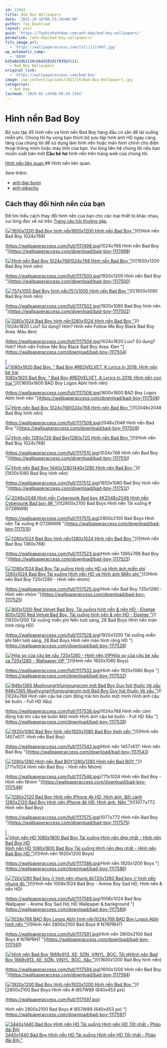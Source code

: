 ```yaml
---
id: 12943
title: Bad Boy Wallpapers
date: '2021-10-18T06:33:18+00:00'
author: Top Download
layout: post
guid: 'https://Tophinhanhdep.com/anh-dep/bad-boy-wallpapers/'
permalink: /anh-dep/bad-boy-wallpapers/
fifu_image_url:
  - 'https://wallpaperaccess.com/full/1117497.jpg'
wp_automatic_camp:
  - '8098'
b35a0e2db1126cb6dd202d1f835b7c11:
  - Bad Boy Wallpapers
original_link:
  - 'https://wallpaperaccess.com/bad-boy'
image: /wp-content/uploads/2021/10/Bad-Boy-Wallpapers.jpg
categories:
  - Ảnh Đẹp
lastmod: '2025-02-14T08:58:28.154Z'
---
```

# Hình nền Bad Boy

Bộ sưu tập 45 hình nền và hình nền Bad Boy hàng đầu có sẵn để tải xuống miễn phí. Chúng tôi hy vọng bạn thích bộ sưu tập hình ảnh HD ngày càng tăng của chúng tôi để sử dụng làm hình nền hoặc màn hình chính cho điện thoại thông minh hoặc máy tính của bạn. Vui lòng liên hệ chúng tôi nếu bạn muốn xuất bản một **Cậu bé hư** hình nền trên trang web của chúng tôi.

[Hình nền liên quan ](#related) ## Hình nền liên quan.

   
 Xem thêm:

   
- [anh-bia-buon](https://tophinhanhdep.com/anh-bia/anh-bia-buon/)
- [anh-pikachu](https://tophinhanhdep.com/anh-anime/anh-pikachu/)

## Cách thay đổi hình nền của bạn

Để tìm hiểu cách thay đổi hình nền của bạn cho các loại thiết bị khác nhau, vui lòng đọc về nó trên [Trang câu hỏi thường gặp](https://tophinhanhdep.com/faq/).

  
[[![1600x1200 Bad Boy hình nền](https://wallpaperaccess.com/full/1117497.jpg)1600x1200 Hình nền Bad Boy "](https://wallpaperaccess.com/download/bad-boy-1117497)](![Hình nền Bad Boy 1024x768)

(https://wallpaperaccess.com/full/1117498.jpg)1024x768 Hình nền Bad Boy "](https://wallpaperaccess.com/download/bad-boy-1117498)

[[![Hình nền Bad Boy 1024x768](https://wallpaperaccess.com/full/1117499.jpg)1024x768 Hình nền Bad Boy "](https://wallpaperaccess.com/download/bad-boy-1117499)](![1920x1200 Bad Boy hình nền)

(https://wallpaperaccess.com/full/1117500.jpg)1920x1200 Hình nền Bad Boy "](https://wallpaperaccess.com/download/bad-boy-1117500)

[[![757x1055 Bad Boy hình nền](https://wallpaperaccess.com/full/1117501.jpg)757x1055 Hình nền Bad Boy "](https://wallpaperaccess.com/download/bad-boy-1117501)](![1920x1080 Bad Boy hình nền)

(https://wallpaperaccess.com/full/1117502.jpg)1920x1080 Bad Boy hình nền "](https://wallpaperaccess.com/download/bad-boy-1117502)

[[![1280x1024 Bad Boy hình nền](https://wallpaperaccess.com/full/1117503.jpg)1280x1024 Hình nền Bad Boy "](https://wallpaperaccess.com/download/bad-boy-1117503)](![1024x1820 Lưu?  Sử dụng?  Hơn?  Hình nền Follow Me Boy Black Bad Boy Area.  Màu đen)

(https://wallpaperaccess.com/full/1117504.jpg)1024x1820 Lưu? Sử dụng? Hơn? Hình nền Follow Me Boy Black Bad Boy Area. Đen "](https://wallpaperaccess.com/download/bad-boy-1117504)

[[![1080x1920 Bad Boy. ”  Bad Boy #REDVELVET.  K Lyrics In 2019. Hình nền bé trai](https://wallpaperaccess.com/full/1117505.png)1080x1920 Bad Boy. ” Bad Boy #REDVELVET. K Lyrics In 2019. Hình nền con trai "](https://wallpaperaccess.com/download/bad-boy-1117505)](![1600x1600 BAD Boy Logos Abhi hình nền)

(https://wallpaperaccess.com/full/1117506.jpg)1600x1600 BAD Boy Logos Abhi hình nền "](https://wallpaperaccess.com/download/bad-boy-1117506)

[[![Hình nền Bad Boy 1024x768](https://wallpaperaccess.com/full/1117507.jpg)1024x768 Hình nền Bad Boy "](https://wallpaperaccess.com/download/bad-boy-1117507)](![2048x2048 Bad Boy hình nền)

(https://wallpaperaccess.com/full/1117508.jpg)2048x2048 Hình nền Bad Boy "](https://wallpaperaccess.com/download/bad-boy-1117508)

[[![Hình nền 1280x720 Bad Boy](https://wallpaperaccess.com/full/1117509.jpg)1280x720 Hình nền Bad Boy "](https://wallpaperaccess.com/download/bad-boy-1117509)](![Hình nền Bad Boy 1024x768)

(https://wallpaperaccess.com/full/1117510.jpg)1024x768 Hình nền Bad Boy "](https://wallpaperaccess.com/download/bad-boy-1117510)

[[![Hình nền Bad Boy 1440x1280](https://wallpaperaccess.com/full/1117511.jpg)1440x1280 Hình nền Bad Boy "](https://wallpaperaccess.com/download/bad-boy-1117511)](![1920x1080 Bad Boy hình nền)

(https://wallpaperaccess.com/full/1117512.jpg)1920x1080 Bad Boy hình nền "](https://wallpaperaccess.com/download/bad-boy-1117512)

[[![2048x2048 Hình nền Cyberpunk Bad boy 4K](https://wallpaperaccess.com/full/1117513.jpg)2048x2048 Hình nền Cyberpunk Bad boy 4K "](https://wallpaperaccess.com/download/bad-boy-1117513)](![2800x2100 Bad Boys Hình nền Tải xuống # O726NW8)

(https://wallpaperaccess.com/full/1117515.jpg)2800x2100 Bad Boys Hình nền Tải xuống # O726NW8 "](https://wallpaperaccess.com/download/bad-boy-1117515)

[[![1280x1024 Bad Boy hình nền](https://wallpaperaccess.com/full/1117519.png)1280x1024 Hình nền Bad Boy "](https://wallpaperaccess.com/download/bad-boy-1117519)](![Hình nền Bad Boy 1360x768)

(https://wallpaperaccess.com/full/1117523.jpg)Hình nền 1360x768 Bad Boy "](https://wallpaperaccess.com/download/bad-boy-1117523)

[[![1280x1024 Bad Boy Tải xuống Hình nền HD và Hình ảnh miễn phí](https://wallpaperaccess.com/full/1117524.jpg)1280x1024 Bad Boy Tải xuống Hình nền HD và Hình ảnh Miễn phí "](https://wallpaperaccess.com/download/bad-boy-1117524)](![Hình nền Bad Boy 720x1280 - Hình nền nhóm)

(https://wallpaperaccess.com/full/1117525.jpg)Hình nền Bad Boy 720x1280 - Hình nền nhóm "](https://wallpaperaccess.com/download/bad-boy-1117525)

[[![800x1200 Red Velvet Bad Boy, Tải xuống hình nền & nền HD - Elsetge](https://wallpaperaccess.com/full/1117526.jpg)800x1200 Red Velvet Bad Boy, Tải xuống hình nền &amp; nền HD - Elsetge "](https://wallpaperaccess.com/download/bad-boy-1117526)](![1920x1200 Tải xuống miễn phí Nền tươi sáng, 28 Bad Boys Hình nền màn hình rộng HD)

(https://wallpaperaccess.com/full/1117528.jpg)1920x1200 Tải xuống miễn phí Nền tươi sáng, 28 Bad Boys Hình nền màn hình rộng HD "](https://wallpaperaccess.com/download/bad-boy-1117528)

[[![Hộp sọ của cậu bé xấu 720x1280 - Hình nền.VIP](https://wallpaperaccess.com/full/1117530.jpg)Hộp sọ của cậu bé xấu xa 720x1280 - Wallpaper.VIP "](https://wallpaperaccess.com/download/bad-boy-1117530)](![Hình nền 1920x1080 Boys)

(https://wallpaperaccess.com/full/1117532.jpg)Hình nền 1920x1080 Boys "](https://wallpaperaccess.com/download/bad-boy-1117532)

[[![948x1365 Mushyungrhfungyungcom mới Bad Boy Guy hút thuốc Vẽ xấu](https://wallpaperaccess.com/full/1117536.jpg)948x1365 Mushyungrhfungyungcom mới Bad Boy Guy hút thuốc Vẽ xấu "](https://wallpaperaccess.com/download/bad-boy-1117536)](![1024x768 Hình nền cậu bé cảm động trái tim buồn một mình Hình ảnh cậu bé buồn - Full HD Xấu)

(https://wallpaperaccess.com/full/1117538.jpg)1024x768 Hình nền cảm động trái tim cậu bé buồn Một mình Hình ảnh cậu bé buồn - Full HD Xấu "](https://wallpaperaccess.com/download/bad-boy-1117538)

[[![1920x1080 Bad Boy hình nền](https://wallpaperaccess.com/full/1117542.jpg)1920x1080 Bad Boy hình nền "](https://wallpaperaccess.com/download/bad-boy-1117542)](![Hình nền 1457x617: Hình nền Bad Boy)

(https://wallpaperaccess.com/full/1117543.jpg)Hình nền 1457x617: Hình nền Bad Boy "](https://wallpaperaccess.com/download/bad-boy-1117543)

[[![1280x1280 Hình nền Bad BOY](https://wallpaperaccess.com/full/1117544.jpg)1280x1280 Hình nền Bad BOY "](https://wallpaperaccess.com/download/bad-boy-1117544)](![771x1024 Hình nền Bad Boy - Hình nền Nhóm)

(https://wallpaperaccess.com/full/1117546.jpg)771x1024 Hình nền Bad Boy - Hình nền Nhóm "](https://wallpaperaccess.com/download/bad-boy-1117546)

[[![1280x2120 Bad Boy Hình nền iPhone 4k HD, Hình ảnh, Bối cảnh](https://wallpaperaccess.com/full/1117573.jpg)1280x2120 Bad Boy Hình nền iPhone 4k HD, Hình ảnh, Nền "](https://wallpaperaccess.com/download/bad-boy-1117573)](![1077x772 Hình nền Bad Boy)

(https://wallpaperaccess.com/full/1117575.jpg)1077x772 Hình nền Bad Boy "](https://wallpaperaccess.com/download/bad-boy-1117575)

[[![Hình nền HD 1080x1800 Bad Boy Tải xuống Hình nền đẹp nhất - Hình nền Bad Boy HD](https://wallpaperaccess.com/full/1117583.jpg)Hình nền HD 1080x1800 Bad Boy Tải xuống Hình nền đẹp nhất - Hình nền Bad Boy HD "](https://wallpaperaccess.com/download/bad-boy-1117583)](![Hình nền 1920x1200 Boys)

(https://wallpaperaccess.com/full/1117586.jpg)Hình nền 1920x1200 Boys "](https://wallpaperaccess.com/download/bad-boy-1117586)

[[![720x1280 Bad boy // hình nền nhung đỏ](https://wallpaperaccess.com/full/1117587.png)720x1280 Bad boy // hình nền nhung đỏ "](https://wallpaperaccess.com/download/bad-boy-1117587)](![Hình nền 1008x1024 Bad Boy - Anime Boy Sad HD, Hình nền & nền HD)

(https://wallpaperaccess.com/full/1117589.jpg)1008x1024 Bad Boy Wallpaper - Anime Boy Sad Hd, HD Wallpaper &amp; background "](https://wallpaperaccess.com/download/bad-boy-1117589)

[[![1024x768 BAD Boy Logos Abhi hình nền](https://wallpaperaccess.com/full/1117590.jpg)1024x768 BAD Boy Logos Abhi hình nền "](https://wallpaperaccess.com/download/bad-boy-1117590)](![Hình nền 2800x2100 Bad Boys # N7RPRH7)

(https://wallpaperaccess.com/full/1117591.jpg)Hình nền 2800x2100 Bad Boys # N7RPRH7 "](https://wallpaperaccess.com/download/bad-boy-1117591)

[[![Hình nền Bad Boy 1668x913.  XE: SƠN, VINYL, BỌC.  Tồi tệ](https://wallpaperaccess.com/full/1117593.jpg)Hình nền Bad Boy 1668x913. XE: SƠN, VINYL, BỌC. Xấu "](https://wallpaperaccess.com/download/bad-boy-1117593)](![1600x1200 Bad Boy hình nền)

(https://wallpaperaccess.com/full/1117594.jpg)1600x1200 Hình nền Bad Boy "](https://wallpaperaccess.com/download/bad-boy-1117594)

[[![1920x1200 Bad Boy hình nền](https://wallpaperaccess.com/full/1117595.jpg)1920x1200 Hình nền Bad Boy "](https://wallpaperaccess.com/download/bad-boy-1117595)](![2800x2100 Bad Boys Hình nền # I857W89 (640x453 px))

(https://wallpaperaccess.com/full/1117597.jpg)

Hình nền 2800x2100 Bad Boys # I857W89 (640x453 px) "](https://wallpaperaccess.com/download/bad-boy-1117597)

[![3440x1440 Bad Boy Hình nền HD Tải xuống Hình nền HD Tốt nhất - Pháo đài Đội](https://wallpaperaccess.com/full/1117600.jpg)3440x1440 Bad Boy Hình nền HD Tải xuống Hình nền HD Tốt nhất - Pháo đài Đội "](https://wallpaperaccess.com/download/bad-boy-1117600)
